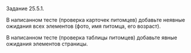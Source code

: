 Задание 25.5.1.

В написанном тесте (проверка карточек питомцев) добавьте неявные ожидания всех элементов (фото, имя питомца, его возраст).

В написанном тесте (проверка таблицы питомцев) добавьте явные ожидания элементов страницы.
